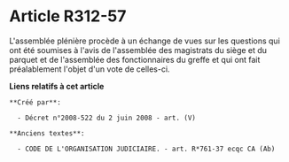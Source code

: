 # Article R312-57

L'assemblée plénière procède à un échange de vues sur les questions qui ont été soumises à l'avis de l'assemblée des
magistrats du siège et du parquet et de l'assemblée des fonctionnaires du greffe et qui ont fait préalablement l'objet d'un
vote de celles-ci.

**Liens relatifs à cet article**

	**Créé par**:

	  - Décret n°2008-522 du 2 juin 2008 - art. (V)

	**Anciens textes**:

	  - CODE DE L'ORGANISATION JUDICIAIRE. - art. R*761-37 ecqc CA (Ab)

